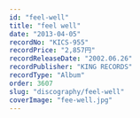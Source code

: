 ```yaml
---
id: "feel-well"
title: "feel well"
date: "2013-04-05"
recordNo: "KICS-955"
recordPrice: "2,857円"
recordReleaseDate: "2002.06.26"
recordPublisher: "KING RECORDS"
recordType: "Album"
order: 3607
slug: "discography/feel-well"
coverImage: "fee-well.jpg"
---
```



